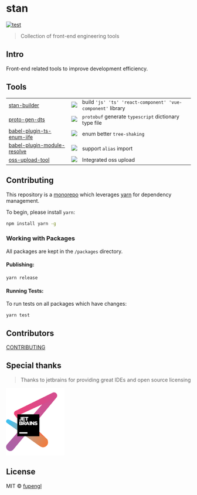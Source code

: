 # stan

[![test](https://github.com/planjs/stan/actions/workflows/test.yml/badge.svg)](https://github.com/planjs/stan/actions/workflows/test.yml)

> Collection of front-end engineering tools

## Intro

Front-end related tools to improve development efficiency.

## Tools

|                                                                                 |                                                                                                                                                   |                                                             |
|---------------------------------------------------------------------------------|---------------------------------------------------------------------------------------------------------------------------------------------------|-------------------------------------------------------------|
| [stan-builder](./packages/stan-builder/README.md)                               | [![](https://img.shields.io/npm/dt/stan-builder.svg?style=flat-square)](https://www.npmjs.com/package/stan-builder)                               | build `'js' 'ts' 'react-component' 'vue-component'` library |
| [proto-gen-dts](./packages/proto-gen-dts/README.md)                             | [![](https://img.shields.io/npm/dt/proto-gen-dts.svg?style=flat-square)](https://www.npmjs.com/package/proto-gen-dts)                             | `protobuf` generate `typescript` dictionary type file       |
| [babel-plugin-ts-enum-iife](./packages/babel-plugin-ts-enum-iife/README.md)     | [![](https://img.shields.io/npm/dt/babel-plugin-ts-enum-iife.svg?style=flat-square)](https://www.npmjs.com/package/babel-plugin-ts-enum-iife)     | enum better `tree-shaking`                                  |
| [babel-plugin-module-resolve](./packages/babel-plugin-module-resolve/README.md) | [![](https://img.shields.io/npm/dt/babel-plugin-module-resolve.svg?style=flat-square)](https://www.npmjs.com/package/babel-plugin-module-resolve) | support `alias` import                                      |
| [oss-upload-tool](./packages/oss-upload-tool/README.md) | [![](https://img.shields.io/npm/dt/oss-upload-tool.svg?style=flat-square)](https://www.npmjs.com/package/oss-upload-tool) | Integrated oss upload                                       |

## Contributing

This repository is a [monorepo](https://en.wikipedia.org/wiki/Monorepo) which leverages [yarn](https://yarnpkg.com/) for dependency management.

To begin, please install `yarn`:

```sh
npm install yarn -g
```

### Working with Packages

All packages are kept in the `/packages` directory.

#### Publishing:

```shell
yarn release
```

#### Running Tests:

To run tests on all packages which have changes:

```shell
yarn test
```

## Contributors
[CONTRIBUTING](./CONTRIBUTING.md)

## Special thanks
> Thanks to jetbrains for providing great IDEs and open source licensing

[<img src="docs/assets/jetbrains-variant.png" alt="ad_anim_none.gif" width="160">](https://www.jetbrains.com/)

## License

MIT © [fupengl](https://github.com/fupengl)
